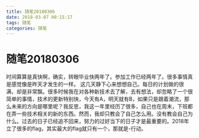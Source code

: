 ```yaml
---
title: 随笔20180306
date: 2018-03-07 00:15:17
tags: 随笔
categories: 随笔
---
```


# 随笔20180306

时间算算是真快啊，确实，转眼毕业快两年了。参加工作已经两年了。很多事情真是感觉像是昨天才发生的一样。
这几天静下心来想想自己。每日的计划做的很满，却是非常飘。很多时候我在对各种新技术去了解，去有想法，却忽略了一个很简单的事情，技术的更新特别快，今天有A，明天就有B，如果只是跟着潮流，那么未来的方向是哪里呢？我反思，我这一年里经历了很多，自己也在周末，下班都在弄一些技术相关的新的东西。然而，我却只教会了自己怎么用。没有教会自己为什么。过去的日子已经追不回来，努力的过好当下的日子才是最重要的。2018年立了很多的flag，其实最大的flag就只有一个，那就是-行动。

